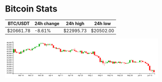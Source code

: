 # Bitcoin Stats

BTC/USDT|24h change|24h high|24h low|
|---|---|---|---|
|$20661.78|-8.61%|$22995.73|$20502.00|

<img src="./chart.svg">

